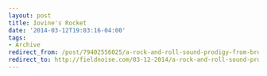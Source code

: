 ```yaml
---
layout: post 
title: Iovine's Rocket
date: '2014-03-12T19:03:16-04:00' 
tags: 
- Archive 
redirect_from: /post/79402556025/a-rock-and-roll-sound-prodigy-from-brooklyn-named/
redirect_to: http://fieldnoise.com/03-12-2014/a-rock-and-roll-sound-prodigy-from-brooklyn-named/
---
```



